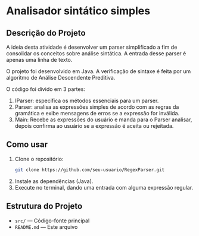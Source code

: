 # Analisador sintático simples

## Descrição do Projeto

A ideia desta atividade é desenvolver um parser simplificado a fim de consolidar os
conceitos sobre análise sintática. A entrada desse parser é apenas uma linha de texto.

O projeto foi desenvolvido em Java. A verificação de sintaxe é feita por um algoritmo de Análise Descendente Preditiva.

O código foi divido em 3 partes: 

1. IParser: especifica os métodos essenciais para um parser.
2. Parser: analisa as expressões simples de acordo com as regras da gramática e exibe mensagens de erros se a expressão for inválida.
3. Main: Recebe as expressões do usuário e manda para o Parser analisar, depois confirma ao usuário se a expressão é aceita ou rejeitada.

## Como usar

1. Clone o repositório:
    ```bash
    git clone https://github.com/seu-usuario/RegexParser.git
    ```
2. Instale as dependências (Java).
3. Execute no terminal, dando uma entrada com alguma expressão regular.

## Estrutura do Projeto

- `src/` — Código-fonte principal
- `README.md` — Este arquivo